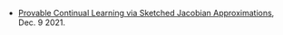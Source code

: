 
- [Provable Continual Learning via Sketched Jacobian Approximations](https://arxiv.org/pdf/2112.05095.pdf), Dec. 9 2021.
